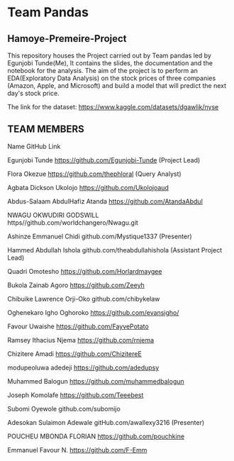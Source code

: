 # Team Pandas
## Hamoye-Premeire-Project
This repository houses the Project carried out by Team pandas led by Egunjobi Tunde(Me), It contains the slides, the documentation and the notebook for the analysis.
The aim of the project is to perform an EDA(Exploratory Data Analysis) on the stock prices of
three companies (Amazon, Apple, and Microsoft) and build a model that will predict the next
day's stock price. 

The link for the dataset: https://www.kaggle.com/datasets/dgawlik/nyse


## TEAM MEMBERS


Name	GitHub Link

Egunjobi Tunde	https://github.com/Egunjobi-Tunde     (Project Lead)

Flora Okezue	https://github.com/thephloral     (Query Analyst)

Agbata Dickson Ukolojo	https://github.com/Ukolojoaud

Abdus-Salaam AbdulHafiz Atanda 	https://github.com/AtandaAbdul

NWAGU OKWUDIRI GODSWILL	https//github.com/worldchangero/Nwagu.git

Ashinze Emmanuel Chidi 	github.com/Mystique1337   (Presenter)

Hammed Abdullah Ishola	github.com/theabdullahishola    (Assistant Project Lead)

Quadri Omotesho	https://github.com/Horlardmaygee

Bukola Zainab Agoro	https://github.com/Zeeyh

Chibuike Lawrence Orji-Oko	github.com/chibykelaw


Oghenekaro Igho Oghoroko 	https://github.com/evansigho/

Favour Uwaishe	https://github.com/FayvePotato

Ramsey Ithacius Njema	https://github.com/rnjema


Chizitere Amadi	https://github.com/ChizitereE

modupeoluwa adedeji	https://github.com/adedupsy

Muhammed Balogun 	https://github.com/muhammedbalogun

Joseph Komolafe	https://github.com/Teeebest

Subomi Oyewole	github.com/subomijo

Adesokan Sulaimon Adewale	gitHub.com/awallexy3216 (Presenter)

POUCHEU MBONDA FLORIAN	https://github.com/pouchkine 

Emmanuel Favour N.	https://github.com/F-Emm



